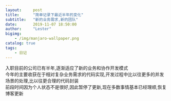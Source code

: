 ```yaml
---
layout:     post
title:      "简单记录下最近半年的变化"
subtitle:   "新的业务需求,新的团队"
date:       2019-11-07 18:50:00
author:     "Lester"
bigimg:
    - /img/manjaro-wallpaper.png
catalog: true
tags:
    - 日记 
---
```


入职目前的公司已有半年,逐渐适应了新的业务和协作开发模式  
今年的主要收获在于相对复杂业务需求的代码实现,开发过程中比以往更多的并发场景的处理,比以往更合理的代码封装  
前段时间因为个人状态不是很好,因此暂停了更新,现在多数事情基本已经理顺,恢复博客更新